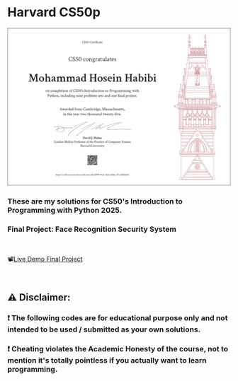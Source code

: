 # Harvard CS50p

![Certificate](CS50P.png)
### These are my solutions for CS50's Introduction to Programming with Python 2025.
### Final Project: Face Recognition Security System
<br/>

📽️[Live Demo Final Project](https://youtu.be/svjGIUoibZQ)

<br/>

## :warning: Disclaimer:

### ❗ **The following codes are for educational purpose only and not intended to be used / submitted as your own solutions.**

### ❗ **Cheating violates the Academic Honesty of the course, not to mention it's totally pointless if you actually want to learn programming.**
